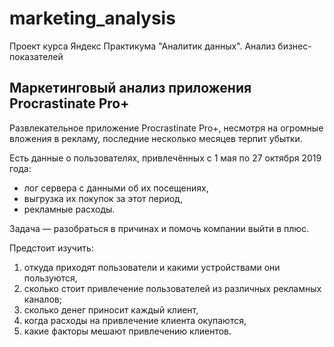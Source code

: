 # marketing_analysis
Проект курса Яндекс Практикума "Аналитик данных".  Анализ бизнес-показателей
## Маркетинговый анализ приложения Procrastinate Pro+
Развлекательное приложение Procrastinate Pro+, несмотря на огромные вложения в рекламу, последние несколько месяцев терпит убытки.

Есть данные о пользователях, привлечённых с 1 мая по 27 октября 2019 года:
- 	лог сервера с данными об их посещениях,  
- 	выгрузка их покупок за этот период,  
- 	рекламные расходы.  

Задача — разобраться в причинах и помочь компании выйти в плюс.

Предстоит изучить:
1. откуда приходят пользователи и какими устройствами они пользуются,
2. сколько стоит привлечение пользователей из различных рекламных каналов;
3. сколько денег приносит каждый клиент,
4. когда расходы на привлечение клиента окупаются,
5. какие факторы мешают привлечению клиентов.
